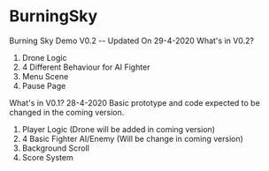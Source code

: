 # BurningSky
Burning Sky Demo
V0.2 -- Updated On 29-4-2020 
What's in V0.2?
1. Drone Logic
2. 4 Different Behaviour for AI Fighter 
3. Menu Scene
4. Pause Page


What's in V0.1? 28-4-2020
Basic prototype and code expected to be changed in the coming version.
1. Player Logic  (Drone will be added in coming version)
2. 4 Basic Fighter AI/Enemy (Will be change in coming version)
3. Background Scroll
4. Score System





